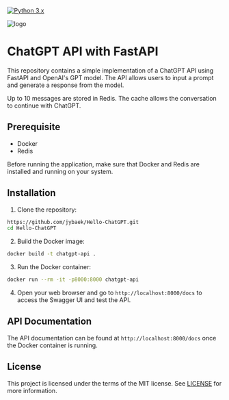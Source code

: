 [![Python 3.x](https://img.shields.io/badge/python-3.x-green.svg)](https://www.python.org/downloads/release/python-360/)

![logo](https://user-images.githubusercontent.com/10207709/225381809-51b4d378-fe26-4571-9135-d91957943d08.jpg)

# ChatGPT API with FastAPI
This repository contains a simple implementation of a ChatGPT API using FastAPI and OpenAI's GPT model. 
The API allows users to input a prompt and generate a response from the model.

Up to 10 messages are stored in Redis. 
The cache allows the conversation to continue with ChatGPT.

## Prerequisite
- Docker
- Redis

Before running the application, make sure that Docker and Redis are installed and running on your system.

## Installation
1. Clone the repository:
```bash
https://github.com/jybaek/Hello-ChatGPT.git
cd Hello-ChatGPT
```

2. Build the Docker image:
```bash
docker build -t chatgpt-api .
```

3. Run the Docker container:
```bash
docker run --rm -it -p8000:8000 chatgpt-api
```

4. Open your web browser and go to `http://localhost:8000/docs` to access the Swagger UI and test the API.

## API Documentation
The API documentation can be found at `http://localhost:8000/docs` once the Docker container is running.

## License
This project is licensed under the terms of the MIT license. See [LICENSE](license) for more information.
